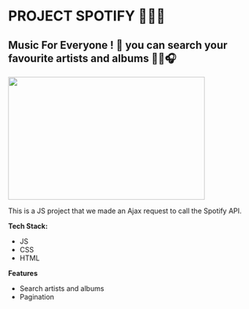 # PROJECT SPOTIFY 🐶🐱🐡

## Music For Everyone ! 🎼 you can search your favourite artists and albums 🎺🎸🎧

<img src="https://media.giphy.com/media/7a7DnNr6eyKnpJDoH8/giphy.gif" width="400" height="250" />

This is a JS project that we made an Ajax request to call the Spotify API.

**Tech Stack:**

-   JS
-   CSS
-   HTML

**Features**

-   Search artists and albums
-   Pagination
